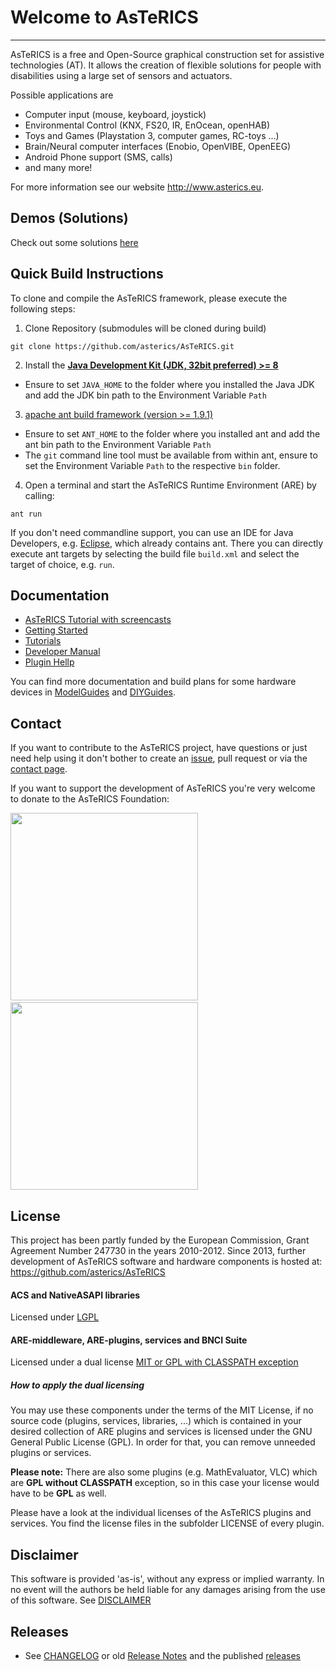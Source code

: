 # Welcome to AsTeRICS
-------------------

AsTeRICS is a free and Open-Source graphical construction set for assistive technologies (AT).
It allows the creation of flexible solutions for people with disabilities using a large set of sensors and actuators.


Possible applications are  
* Computer input (mouse, keyboard, joystick)
* Environmental Control (KNX, FS20, IR, EnOcean, openHAB)
* Toys and Games (Playstation 3, computer games, RC-toys ...)
* Brain/Neural computer interfaces (Enobio, OpenVIBE, OpenEEG)
* Android Phone support (SMS, calls)
* and many more!

For more information see our website http://www.asterics.eu.

## Demos (Solutions)
Check out some solutions [here](https://www.asterics.eu/solutions/)

## Quick Build Instructions
To clone and compile the AsTeRICS framework, please execute the following steps:

1. Clone Repository (submodules will be cloned during build)
  ```
  git clone https://github.com/asterics/AsTeRICS.git
  ```
2. Install the [**Java Development Kit (JDK, 32bit preferred) >= 8**](http://www.oracle.com/technetwork/java/javase/downloads/index.html)
  * Ensure to set ```JAVA_HOME``` to the folder where you installed the Java JDK and add the JDK bin path to the  Environment Variable ```Path```
3. [apache ant build framework (version >= 1.9.1)](http://ant.apache.org/bindownload.cgi)
  * Ensure to set ```ANT_HOME``` to the folder where you installed ant and add the ant bin path to the Environment Variable ```Path```
  * The ```git``` command line tool must be available from within ant, ensure to set the Environment Variable ```Path``` to the respective ```bin``` folder.
4. Open a terminal and start the AsTeRICS Runtime Environment (ARE) by calling:

  ```
  ant run
  ```
  
 If you don't need commandline support, you can use an IDE for Java Developers, e.g. [Eclipse](http://www.eclipse.org/downloads/packages/eclipse-ide-java-developers/neon3), which already contains ant. There you can directly execute ant targets by selecting the build file ```build.xml``` and select the target of choice, e.g. ```run```.
 
## Documentation

* [AsTeRICS Tutorial with screencasts](https://ds.gpii.net/learn/tutorials/integration-alternative-input-modalities)
* [Getting Started](https://www.asterics.eu/get-started/)
* [Tutorials](https://www.asterics.eu/customize/)
* [Developer Manual](https://www.asterics.eu/develop/)
* [Plugin Hellp](https://www.asterics.eu/plugins/)


You can find more documentation and build plans for some hardware devices in [ModelGuides](https://github.com/asterics/AsTeRICS/tree/master/Documentation/ModelGuides) and  [DIYGuides](https://github.com/asterics/AsTeRICS/tree/master/Documentation/DIYGuides).

## Contact

If you want to contribute to the AsTeRICS project, have questions or just need help using it don't bother to create an [issue](https://github.com/asterics/AsTeRICS/issues), pull request or via the [contact page](https://www.asterics.eu/get-involved/Contact.html).  

If you want to support the development of AsTeRICS you're very welcome to donate to the AsTeRICS Foundation:

<div>
<a title="Donate with PayPal" href="https://www.paypal.com/donate/?hosted_button_id=38AJJNS427MJ2" target="_blank" style="margin-right:3em">
<img src="https://github.com/asterics/AsTeRICS-Grid/raw/master/app/img/donate-paypal.png" width=300/></a>
<span>&nbsp;&nbsp;&nbsp;</span>
<a title="Donate at opencollective.com" href="https://opencollective.com/asterics-foundation" target="_blank">
<img src="https://github.com/asterics/AsTeRICS-Grid/raw/master/app/img/donate-open-collective.png" width=300/></a>
</div>


## License

This project has been partly funded by the European Commission,  Grant Agreement Number 247730 in the years 2010-2012.
Since 2013, further development of AsTeRICS software and hardware components is hosted at:  https://github.com/asterics/AsTeRICS

#### ACS and NativeASAPI libraries
Licensed under [LGPL](http://www.gnu.org/licenses/lgpl.html)

#### ARE-middleware, ARE-plugins, services and BNCI Suite
Licensed under a dual license [MIT or GPL with CLASSPATH exception](ARE-LICENSE_MITOrGPLv3WithException.txt)

##### How to apply the dual licensing

You may use these components under the terms of the MIT License, if no source code (plugins, services, libraries, ...) which is contained in your desired collection of ARE plugins and services is licensed under the GNU General Public License (GPL).
In order for that, you can remove unneeded plugins or services.

**Please note:** There are also some plugins (e.g. MathEvaluator, VLC) which are **GPL without CLASSPATH** exception, so in this case your license would have to be **GPL** as well.

Please have a look at the individual licenses of the AsTeRICS plugins and services. You find the license files in the subfolder LICENSE of every plugin.

## Disclaimer

This software is provided 'as-is', without any express or implied warranty. 
In no event will the authors be held liable for any damages arising from the use of this software. See [DISCLAIMER](DISCLAIMER.TXT)

## Releases

* See [CHANGELOG](./CHANGELOG.md) or old [Release Notes](RELEASE_NOTES.md) and the published [releases](https://github.com/asterics/AsTeRICS/releases)
